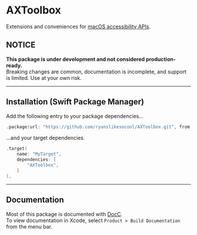 # AXToolbox

Extensions and conveniences for
[macOS accessibility APIs](https://developer.apple.com/documentation/applicationservices/carbon_accessibility)\.

## NOTICE

**This package is under development and not considered production-ready.**<br/>
Breaking changes are common, documentation is incomplete, and support is limited.  Use at your own risk.

---


## Installation (Swift Package Manager)

Add the following entry to your package dependencies...
```swift
.package(url: "https://github.com/ryanslikesocool/AXToolbox.git", from: "0.0.2"),
```
...and your target dependencies.
```swift
.target(
	name: "MyTarget",
	dependencies: [
		"AXToolbox",
	]
),
```

---


## Documentation

Most of this package is documented with
[DocC](https://www.swift.org/documentation/docc/)\.
<br/>
To view documentation in Xcode, select `Product > Build Documentation` from the menu bar.
